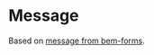 # Message

Based on [message from bem-forms](https://github.com/bem-incubator/bem-forms/tree/master/common.blocks/message).
